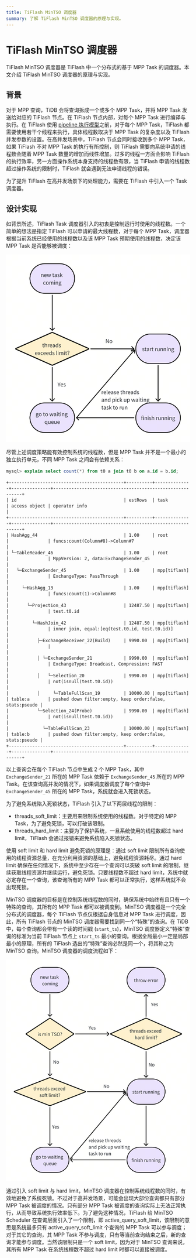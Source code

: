 ```yaml
---
title: TiFlash MinTSO 调度器
summary: 了解 TiFlash MinTSO 调度器的原理与实现。
---
```


# TiFlash MinTSO 调度器

TiFlash MinTSO 调度器是 TiFlash 中一个分布式的基于 MPP Task 的调度器。本文介绍 TiFlash MinTSO 调度器的原理与实现。

## 背景

对于 MPP 查询，TiDB 会将查询拆成一个或多个 MPP Task，并将 MPP Task 发送给对应的 TiFlash 节点。在 TiFlash 节点内部，对每个 MPP Task 进行编译与执行。在 TiFlash 使用 [pipeline 执行模型](/tiflash/tiflash-pipeline-model.md)之前，对于每个 MPP Task，TiFlash 都需要使用若干个线程来执行，具体线程数取决于 MPP Task 的复杂度以及 TiFlash 并发参数的设置。在高并发场景中，TiFlash 节点会同时接收到多个 MPP Task，如果 TiFlash 不对 MPP Task 的执行有所控制，则 TiFlash 需要向系统申请的线程数会随着 MPP Task 数量的增加而线性增加。过多的线程一方面会影响 TiFlash 的执行效率，另一方面操作系统本身支持的线程数有限，当 TiFlash 申请的线程数超过操作系统的限制时，TiFlash 就会遇到无法申请线程的错误。

为了提升 TiFlash 在高并发场景下的处理能力，需要在 TiFlash 中引入一个 Task 调度器。

## 设计实现

如背景所述，TiFlash Task 调度器引入的初衷是控制运行时使用的线程数。一个简单的想法是指定 TiFlash 可以申请的最大线程数，对于每个 MPP Task，调度器根据当前系统已经使用的线程数以及该 MPP Task 预期使用的线程数，决定该 MPP Task 是否能够被调度：

![TiFlash MinTSO Scheduler v1](/media/tiflash/tiflash_mintso_v1.png)

尽管上述调度策略能有效控制系统的线程数，但是 MPP Task 并不是一个最小的独立执行单元，不同 MPP Task 之间会有依赖关系：

```sql
mysql> explain select count(*) from t0 a join t0 b on a.id = b.id;
```

```
+--------------------------------------------+----------+--------------+---------------+----------------------------------------------------------+
| id                                         | estRows  | task         | access object | operator info                                            |
+--------------------------------------------+----------+--------------+---------------+----------------------------------------------------------+
| HashAgg_44                                 | 1.00     | root         |               | funcs:count(Column#8)->Column#7                          |
| └─TableReader_46                           | 1.00     | root         |               | MppVersion: 2, data:ExchangeSender_45                    |
|   └─ExchangeSender_45                      | 1.00     | mpp[tiflash] |               | ExchangeType: PassThrough                                |
|     └─HashAgg_13                           | 1.00     | mpp[tiflash] |               | funcs:count(1)->Column#8                                 |
|       └─Projection_43                      | 12487.50 | mpp[tiflash] |               | test.t0.id                                               |
|         └─HashJoin_42                      | 12487.50 | mpp[tiflash] |               | inner join, equal:[eq(test.t0.id, test.t0.id)]           |
|           ├─ExchangeReceiver_22(Build)     | 9990.00  | mpp[tiflash] |               |                                                          |
|           │ └─ExchangeSender_21            | 9990.00  | mpp[tiflash] |               | ExchangeType: Broadcast, Compression: FAST               |
|           │   └─Selection_20               | 9990.00  | mpp[tiflash] |               | not(isnull(test.t0.id))                                  |
|           │     └─TableFullScan_19         | 10000.00 | mpp[tiflash] | table:a       | pushed down filter:empty, keep order:false, stats:pseudo |
|           └─Selection_24(Probe)            | 9990.00  | mpp[tiflash] |               | not(isnull(test.t0.id))                                  |
|             └─TableFullScan_23             | 10000.00 | mpp[tiflash] | table:b       | pushed down filter:empty, keep order:false, stats:pseudo |
+--------------------------------------------+----------+--------------+---------------+----------------------------------------------------------+
```

以上查询会在每个 TiFlash 节点中生成 2 个 MPP Task，其中 `ExchangeSender_21` 所在的 MPP Task 依赖于 `ExchangeSender_45` 所在的 MPP Task。在该查询高并发的情况下，如果调度器调度了每个查询中 `ExchangeSender_45` 所在的 MPP Task，系统就会进入死锁状态。

为了避免系统陷入死锁状态，TiFlash 引入了以下两层线程的限制：

* threads_soft_limit：主要用来限制系统使用的线程数。对于特定的 MPP Task，为了避免死锁，可以打破该限制。
* threads_hard_limit：主要为了保护系统，一旦系统使用的线程数超过 hard limit，TiFlash 会通过报错来避免系统陷入死锁状态。

使用 soft limit 和 hard limit 避免死锁的原理是：通过 soft limit 限制所有查询使用的线程资源总量，在充分利用资源的基础上，避免线程资源耗尽。通过 hard limit 确保在任何情况下，系统中至少存在一个查询可以突破 soft limit 的限制，继续获取线程资源并继续运行，避免死锁。只要线程数不超过 hard limit，系统中就必定存在一个查询，该查询所有的 MPP Task 都可以正常执行，这样系统就不会出现死锁。

MinTSO 调度器的目标是在控制系统线程数的同时，确保系统中始终有且只有一个特殊的查询，其所有的 MPP Task 都可以被调度到。MinTSO 调度器是一个完全分布式的调度器，每个 TiFlash 节点仅根据自身信息对 MPP Task 进行调度，因此，所有 TiFlash 节点的 MinTSO 调度器需要找到同一个“特殊”的查询。在 TiDB 中，每个查询都会带有一个读的时间戳 (`start_ts`)，MinTSO 调度器定义“特殊”查询的标准为当前 TiFlash 节点上 `start_ts` 最小的查询。根据全局最小一定是局部最小的原理，所有的 TiFlash 选出的“特殊”查询必然是同一个，将其称之为 MinTSO 查询。MinTSO 调度器的调度流程如下：

![TiFlash MinTSO Scheduler v2](/media/tiflash/tiflash_mintso_v2.png)

通过引入 soft limit 与 hard limit，MinTSO 调度器在控制系统线程数的同时，有效地避免了系统死锁。不过对于高并发场景，可能会出现大部份查询都只有部分 MPP Task 被调度的情况。只有部分 MPP Task 被调度的查询实际上无法正常执行，从而导致系统执行效率低下。为了避免这种情况，TiFlash 给 MinTSO Scheduler 在查询层面引入了一个限制，即 active_query_soft_limit，该限制的意思是系统最多只有 active_query_soft_limit 个查询的 MPP Task 可以参与调度；对于其它的查询，其 MPP Task 不参与调度，只有等当前查询结束之后，新的查询才能参与调度。当然该限制只是一个 soft limit，因为对于 MinTSO 查询来说，其所有 MPP Task 在系统线程数不超过 hard limit 时都可以直接被调度。
